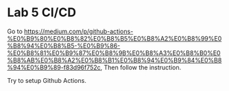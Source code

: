 # Lab 5 CI/CD

Go to <https://medium.com/p/github-actions-%E0%B9%80%E0%B8%82%E0%B8%B5%E0%B8%A2%E0%B8%99%E0%B8%94%E0%B8%B5-%E0%B9%86-%E0%B8%81%E0%B9%87%E0%B8%9B%E0%B8%A3%E0%B8%B0%E0%B8%AB%E0%B8%A2%E0%B8%B1%E0%B8%94%E0%B9%84%E0%B8%94%E0%B9%89-f83d96f752c>, Then follow the instruction.

Try to setup Github Actions.
